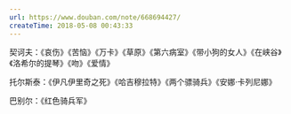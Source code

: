 ```yaml
---
url: https://www.douban.com/note/668694427/
createTime: 2018-05-08 00:43:33
---
```


契诃夫：《哀伤》《苦恼》《万卡》《草原》《第六病室》《带小狗的女人》《在峡谷》《洛希尔的提琴》《吻》《爱情》

托尔斯泰：《伊凡伊里奇之死》《哈吉穆拉特》《两个骠骑兵》《安娜·卡列尼娜》

巴别尔：《红色骑兵军》